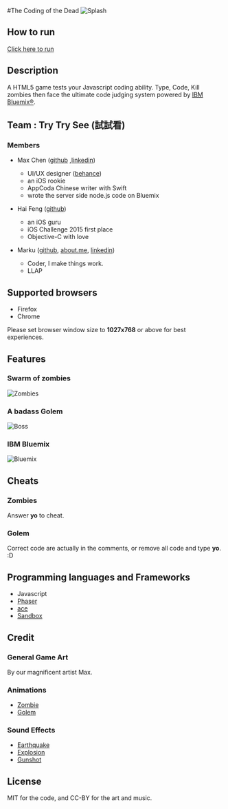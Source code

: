 #The Coding of the Dead
![Splash](https://cloud.githubusercontent.com/assets/4080524/13202495/bbe2b4ba-d8d7-11e5-9df3-96a0a3e96740.jpg)

## How to run
[Click here to run](http://169.44.56.42/trytrysee/index.html)

## Description
A HTML5 game tests your Javascript coding ability.
Type, Code, Kill zombies then face the ultimate code judging system powered by [IBM Bluemix®](http://www.ibm.com/cloud-computing/bluemix/).

## Team : Try Try See (試試看)
### Members
* Max Chen ([github](https://github.com/MaxChen) ,[linkedin](https://tw.linkedin.com/in/maxnesto))
  * UI/UX designer ([behance](https://www.behance.net/maxnesto))
  * an iOS rookie
  * AppCoda Chinese writer with Swift
  * wrote the server side node.js code on Bluemix

* Hai Feng ([github](https://github.com/haifengkao))
  * an iOS guru
  * iOS Challenge 2015 first place
  * Objective-C with love

* Marku ([github](https://github.com/mutekinootoko), [about.me](https://about.me/mutekinootoko), [linkedin](https://www.linkedin.com/in/marku-hao-yu-lee-9a725536))
  * Coder, I make things work.
  * LLAP

## Supported browsers
* Firefox
* Chrome

Please set browser window size to **1027x768** or above for best experiences.

## Features
### Swarm of zombies
![Zombies](https://cloud.githubusercontent.com/assets/4080524/13202693/57961f04-d8de-11e5-988e-09a7234173a7.jpg)

### A badass Golem
![Boss](https://cloud.githubusercontent.com/assets/4080524/13202673/c305d6c2-d8dd-11e5-8b7d-ced3a8885358.jpg)

### IBM Bluemix
![Bluemix](https://cloud.githubusercontent.com/assets/4080524/13203382/c4fd64ae-d8f1-11e5-93dd-5df9a420c56f.jpg)

## Cheats
### Zombies
Answer **yo** to cheat.
### Golem
Correct code are actually in the comments, or remove all code and type **yo**. :D

## Programming languages and Frameworks
* Javascript
* [Phaser](http://phaser.io/)
* [ace](https://ace.c9.io/)
* [Sandbox](https://github.com/gf3/sandbox)

## Credit

### General Game  Art
By our magnificent artist Max.

### Animations
* [Zombie](http://opengameart.org/content/zombie-animations)
* [Golem](http://opengameart.org/content/golem-animations)

### Sound Effects
* [Earthquake](http://mrclan.com/fastdl/tfc/sound/earthquake.wav)
* [Explosion](http://www.freesfx.co.uk/soundeffects/fire_explosions/?p=2)
* [Gunshot](http://www.findsounds.com/)

## License
MIT for the code, and CC-BY for the art and music.
